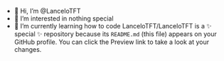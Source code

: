 - 👋 Hi, I’m @LanceloTFT 
- 👀 I’m interested in nothing special 
- 🌱 I’m currently learning how to code 
LanceloTFT/LanceloTFT is a ✨ special ✨ repository because its `README.md` (this file) appears on your GitHub profile.
You can click the Preview link to take a look at your changes.
